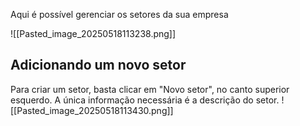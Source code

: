 Aqui é possível gerenciar os setores da sua empresa

![[Pasted_image_20250518113238.png]]

## Adicionando um novo setor
Para criar um setor, basta clicar em "Novo setor", no canto superior esquerdo. A única informação necessária é a descrição do setor.
![[Pasted_image_20250518113430.png]]